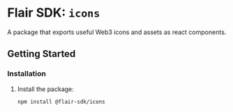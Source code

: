 # Flair SDK: `icons`

A package that exports useful Web3 icons and assets as react components.

## Getting Started

### Installation

1. Install the package:

   ```sh
   npm install @flair-sdk/icons
   ```
